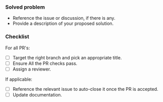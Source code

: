 ### Solved problem

-   Reference the issue or discussion, if there is any.
-   Provide a description of your proposed solution.

### Checklist

For all PR's:

-   [ ] Target the right branch and pick an appropriate title.
-   [ ] Ensure All the PR checks pass.
-   [ ] Assign a reviewer.

If applicable:

-   [ ] Reference the relevant issue to auto-close it once the PR is accepted.
-   [ ] Update documentation.
